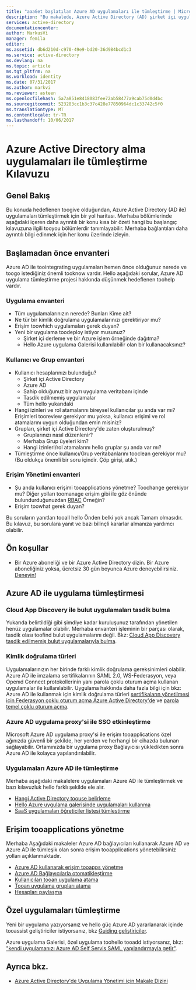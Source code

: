 ```yaml
---
title: "aaaGet başlatılan Azure AD uygulamaları ile tümleştirme | Microsoft Docs"
description: "Bu makalede, Azure Active Directory (AD) şirket içi uygulamaları ve bulut uygulamaları ile tümleştirmek için bir başlangıç kılavuzuna getirilmiştir."
services: active-directory
documentationcenter: 
author: MarkusVi
manager: femila
editor: 
ms.assetid: db6d210d-c970-49e9-bd20-36d984bcd1c3
ms.service: active-directory
ms.devlang: na
ms.topic: article
ms.tgt_pltfrm: na
ms.workload: identity
ms.date: 07/31/2017
ms.author: markvi
ms.reviewer: asteen
ms.openlocfilehash: 5a7a851e8418083fee72ab58477a9cab75d0d4bc
ms.sourcegitcommit: 523283cc1b3c37c428e77850964dc1c33742c5f0
ms.translationtype: MT
ms.contentlocale: tr-TR
ms.lasthandoff: 10/06/2017
---
```

# <a name="integrating-azure-active-directory-with-applications-getting-started-guide"></a>Azure Active Directory alma uygulamaları ile tümleştirme Kılavuzu
## <a name="overview"></a>Genel Bakış
Bu konuda hedeflenen toogive olduğundan, Azure Active Directory (AD ile) uygulamaları tümleştirmek için bir yol haritası. Merhaba bölümlerinde aşağıdaki içeren daha ayrıntılı bir konu kısa bir özeti hangi bu başlangıç kılavuzuna ilgili tooyou bölümlerdir tanımlayabilir.  Merhaba bağlantıları daha ayrıntılı bilgi edinmek için her konu üzerinde izleyin.

## <a name="before-you-begin-take-inventory"></a>Başlamadan önce envanteri
Azure AD ile toointegrating uygulamaları hemen önce olduğunuz nerede ve toogo istediğiniz önemli tooknow vardır.  Hello aşağıdaki sorular, Azure AD uygulama tümleştirme projesi hakkında düşünmek hedeflenen toohelp vardır.

### <a name="application-inventory"></a>Uygulama envanteri
* Tüm uygulamalarınızın nerede? Bunları Kime ait?
* Ne tür bir kimlik doğrulama uygulamalarınızı gerektiriyor mu?
* Erişim toowhich uygulamaları gerek duyan?
* Yeni bir uygulama toodeploy istiyor musunuz?
  * Şirket içi derleme ve bir Azure işlem örneğinde dağıtma?
  * Hello Azure uygulama Galerisi kullanılabilir olan bir kullanacaksınız?

### <a name="user-and-group-inventory"></a>Kullanıcı ve Grup envanteri
* Kullanıcı hesaplarınızı bulunduğu?
  * Şirket içi Active Directory
  * Azure AD
  * Sahip olduğunuz bir ayrı uygulama veritabanı içinde
  * Tasdik edilmemiş uygulamalar
  * Tüm hello yukarıdaki
* Hangi izinleri ve rol atamalarını bireysel kullanıcılar şu anda var mı? Erişimleri tooreview gerekiyor mu yoksa, kullanıcı erişimi ve rol atamalarını uygun olduğundan emin misiniz?
* Grupları, şirket içi Active Directory'de zaten oluşturulmuş?
  * Gruplarınızı nasıl düzenlenir?
  * Merhaba Grup üyeleri kim?
  * Hangi izinleri/rol atamalarını hello gruplar şu anda var mı?
* Tümleştirme önce kullanıcı/Grup veritabanlarını tooclean gerekiyor mu?  (Bu oldukça önemli bir soru içindir. Çöp girişi, atık.)

### <a name="access-management-inventory"></a>Erişim Yönetimi envanteri
* Şu anda kullanıcı erişimi tooapplications yönetme? Toochange gerekiyor mu?  Diğer yolları toomanage erişim gibi ile göz önünde bulundurduğunuzdan [RBAC](role-based-access-control-configure.md) Örneğin?
* Erişim toowhat gerek duyan?

Bu soruların yanıtları tooall hello Önden belki yok ancak Tamam olmasıdır.  Bu kılavuz, bu sorulara yanıt ve bazı bilinçli kararlar almanıza yardımcı olabilir.

## <a name="prerequisites"></a>Ön koşullar
* Bir Azure aboneliği ve bir Azure Active Directory dizin.  Bir Azure aboneliğiniz yoksa, ücretsiz 30 gün boyunca Azure deneyebilirsiniz. [Deneyin!](https://azure.microsoft.com/trial/get-started-active-directory/)

## <a name="application-integration-with-azure-ad"></a>Azure AD ile uygulama tümleştirmesi
### <a name="finding-unsanctioned-cloud-applications-with-cloud-app-discovery"></a>Cloud App Discovery ile bulut uygulamaları tasdik bulma
Yukarıda belirtildiği gibi şimdiye kadar kuruluşunuz tarafından yönetilen henüz uygulamalar olabilir.  Merhaba envanteri işleminin bir parçası olarak, tasdik olası toofind bulut uygulamalarını değil. Bkz: [Cloud App Discovery tasdik edilmemiş bulut uygulamalarıyla bulma](active-directory-cloudappdiscovery-whatis.md).

### <a name="authentication-types"></a>Kimlik doğrulama türleri
Uygulamalarınızın her birinde farklı kimlik doğrulama gereksinimleri olabilir. Azure AD ile imzalama sertifikalarının SAML 2.0, WS-Federasyon, veya Openıd Connect protokollerinin yanı parola çoklu oturum açma kullanan uygulamalar ile kullanılabilir. Uygulama hakkında daha fazla bilgi için bkz: Azure AD ile kullanmak için kimlik doğrulama türleri [sertifikaların yönetilmesi için Federasyon çoklu oturum açma Azure Active Directory'de](active-directory-sso-certs.md) ve [parola temel çoklu oturum açma](active-directory-appssoaccess-whatis.md).

### <a name="enabling-sso-with-azure-ad-app-proxy"></a>Azure AD uygulama proxy'si ile SSO etkinleştirme
Microsoft Azure AD uygulama proxy'si ile erişim tooapplications özel ağınızda güvenli bir şekilde, her yerden ve herhangi bir cihazda bulunan sağlayabilir. Ortamınızda bir uygulama proxy Bağlayıcısı yükledikten sonra Azure AD ile kolayca yapılandırılabilir.

### <a name="integrating-applications-with-azure-ad"></a>Uygulamaları Azure AD ile tümleştirme
Merhaba aşağıdaki makalelere uygulamaları Azure AD ile tümleştirmek ve bazı kılavuzluk hello farklı şekilde ele alır.

* [Hangi Active Directory toouse belirleme](active-directory-administer.md)
* [Hello Azure uygulama galerisinde uygulamaları kullanma](active-directory-appssoaccess-whatis.md)
* [SaaS uygulamaları öğreticiler listesi tümleştirme](active-directory-saas-tutorial-list.md)

## <a name="managing-access-tooapplications"></a>Erişim tooapplications yönetme
Merhaba Aşağıdaki makaleler Azure AD bağlayıcıları kullanarak Azure AD ve Azure AD ile tümleşik olan sonra erişim tooapplications yönetebilirsiniz yolları açıklanmaktadır.

* [Azure AD kullanarak erişim tooapps yönetme](active-directory-managing-access-to-apps.md)
* [Azure AD Bağlayıcılarla otomatikleştirme](active-directory-saas-app-provisioning.md)
* [Kullanıcıları tooan uygulama atama](active-directory-applications-guiding-developers-assigning-users.md)
* [Tooan uygulama grupları atama](active-directory-applications-guiding-developers-assigning-groups.md)
* [Hesapları paylaşma](active-directory-sharing-accounts.md)

## <a name="integrating-custom-applications"></a>Özel uygulamaları tümleştirme
Yeni bir uygulama yazıyorsanız ve hello güç Azure AD yararlanarak içinde tooassist geliştiriciler istiyorsanız, bkz [Guiding geliştiriciler](active-directory-applications-guiding-developers-for-lob-applications.md).

Azure uygulama Galerisi, özel uygulama toohello tooadd istiyorsanız, bkz: ["kendi uygulamanızı Azure AD Self Servis SAML yapılandırmayla getir"](http://blogs.technet.com/b/ad/archive/2015/06/17/bring-your-own-app-with-azure-ad-self-service-saml-configuration-gt-now-in-preview.aspx).

## <a name="see-also"></a>Ayrıca bkz.
* [Azure Active Directory'de Uygulama Yönetimi için Makale Dizini](active-directory-apps-index.md)

